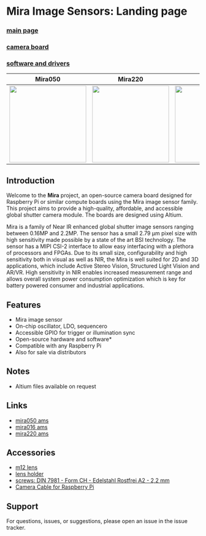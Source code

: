 # Mira Image Sensors: Landing page
### [main page](/README.md)


### [camera board](/camera_board/README.md)

### [software and drivers](/software/README.md)

Mira050           |  Mira220         |  Mira016
:-------------------------:|:-------------------------:|:-------------------------:
<img src="https://look.ams-osram.com/transform/2e384aa6-f0bb-469e-bb11-84fa3b1feff5/Mira050-IM001268-1-00" width="200"  /> |  <img src="https://look.ams-osram.com/transform/500ef14d-31c2-4142-881d-7061b992c443/Mira220-IM001270-1-00" width="200"  /> | <img src="https://look.ams-osram.com/transform/d6a33393-efd2-48f5-9375-f44636e4a3fe/Mira016-IM001269-1-00" width="200"  />


## Introduction
Welcome to the **Mira** project, an open-source camera board designed for Raspberry Pi or similar compute boards using the Mira image sensor family. This project aims to provide a high-quality, affordable, and accessible global shutter camera module. The boards are designed using Altium.

 Mira is a family of Near IR enhanced global shutter image sensors ranging between 0.16MP and 2.2MP. 
 The sensor has a small 2.79 µm pixel size with high sensitivity made possible by a state of the art BSI technology. The sensor has a MIPI CSI-2 interface to allow easy interfacing with a plethora of processors and FPGAs. Due to its small size, configurability and high sensitivity both in visual as well as NIR, the Mira is well suited for 2D and 3D applications, which include Active Stereo Vision, Structured Light Vision and AR/VR. High sensitivity in NIR enables increased measurement range and allows overall system power consumption optimization which is key for battery powered consumer and industrial applications.


## Features
* Mira image sensor 
* On-chip oscillator, LDO, sequencero
* Accessible GPIO for trigger or illumination sync
* Open-source hardware and software*
* Compatible with any Raspberry Pi
* Also for sale via distributors

## Notes
* Altium files available on request


## Links
* [mira050 ams](https://ams-osram.com/products/sensor-solutions/cmos-image-sensors/ams-mira050-cmos-image-sensor)
* [mira016 ams](https://ams-osram.com/products/sensor-solutions/cmos-image-sensors/ams-mira016-cmos-image-sensor)
* [mira220 ams](https://ams-osram.com/products/sensor-solutions/cmos-image-sensors/ams-mira220)

## Accessories
* [m12 lens](https://www.lensation.de/product/B3M4016/)
* [lens holder](https://www.lensation.de/product/sh02m13v3/)
* [screws: DIN 7981 - Form CH - Edelstahl Rostfrei A2 - 2,2 mm](https://online-schrauben.de/shop/Schrauben/Blechschrauben/DIN-7981-Form-CH-Linsenkopf-Blechschrauben-mit-Phillips-Kreuzschlitz-und-Spitze-aehnl.-ISO-7049/Edelstahl-Rostfrei-A2/2,2-mm-Schraubendurchmesser)
* [Camera Cable for Raspberry Pi](https://www.mouser.at/ProductDetail/Adafruit/1648?qs=GURawfaeGuAYPzNMiqAbyQ%3D%3D)

## Support
For questions, issues, or suggestions, please open an issue in the issue tracker.


